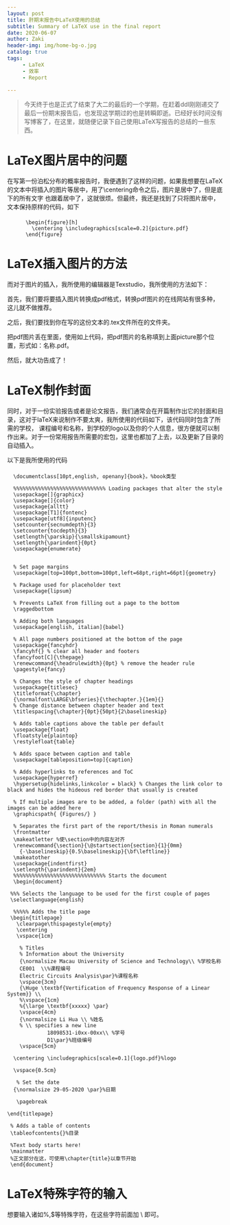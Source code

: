 ```yaml
---
layout: post
title: 肝期末报告中LaTeX使用的总结
subtitle: Summary of LaTeX use in the final report
date: 2020-06-07
author: Zaki
header-img: img/home-bg-o.jpg
catalog: true
tags:
     - LaTeX
     - 效率
     - Report
    
---
```





> 今天终于也是正式了结束了大二的最后的一个学期，在赶着ddl刚刚递交了最后一份期末报告后，也发现这学期过的也是转瞬即逝。已经好长时间没有写博客了，在这里，就随便记录下自己使用LaTeX写报告的总结的一些东西。


 # LaTeX图片居中的问题
 

在写第一份泊松分布的概率报告时，我便遇到了这样的问题，如果我想要在LaTeX的文本中将插入的图片等居中，用了\centering命令之后，图片是居中了，但是底下的所有文字
也跟着居中了，这就很烦。但最终，我还是找到了只将图片居中，文本保持原样的代码，如下


####      

          \begin{figure}[h]
	        \centering \includegraphics[scale=0.2]{picture.pdf}
          \end{figure}
          
	  
          
  # LaTeX插入图片的方法
 
 
而对于图片的插入，我所使用的编辑器是Texstudio，我所使用的方法如下：

首先，我们要将要插入图片转换成pdf格式，转换pdf图片的在线网站有很多种，这儿就不做推荐。

之后，我们要找到你在写的这份文本的.tex文件所在的文件夹。

把pdf图片丢在里面，使用如上代码，把pdf图片的名称填到上面picture那个位置，形式如：名称.pdf。

然后，就大功告成了！


# LaTeX制作封面


同时，对于一份实验报告或者是论文报告，我们通常会在开篇制作出它的封面和目录，这对于laTeX来说制作不要太爽，我所使用的代码如下，该代码同时包含了所需的学校，
课程编号和名称，到学校的logo以及你的个人信息，很方便就可以制作出来。对于一份常用报告所需要的宏包，这里也都加了上去，以及更新了目录的自动插入。


以下是我所使用的代码


####  

      \documentclass[10pt,english, openany]{book}。%book类型

      %%%%%%%%%%%%%%%%%%%%%%%%%%%%%% Loading packages that alter the style
      \usepackage[]{graphicx}
      \usepackage[]{color}
      \usepackage{alltt}
      \usepackage[T1]{fontenc}
      \usepackage[utf8]{inputenc}
      \setcounter{secnumdepth}{3}
      \setcounter{tocdepth}{3}
      \setlength{\parskip}{\smallskipamount}
      \setlength{\parindent}{0pt}
      \usepackage{enumerate}


      % Set page margins
      \usepackage[top=100pt,bottom=100pt,left=68pt,right=66pt]{geometry}

      % Package used for placeholder text
      \usepackage{lipsum}

      % Prevents LaTeX from filling out a page to the bottom
      \raggedbottom

      % Adding both languages
      \usepackage[english, italian]{babel}

      % All page numbers positioned at the bottom of the page
      \usepackage{fancyhdr}
      \fancyhf{} % clear all header and footers
      \fancyfoot[C]{\thepage}
      \renewcommand{\headrulewidth}{0pt} % remove the header rule
      \pagestyle{fancy}

      % Changes the style of chapter headings
      \usepackage{titlesec}
      \titleformat{\chapter}
      {\normalfont\LARGE\bfseries}{\thechapter.}{1em}{}
      % Change distance between chapter header and text
      \titlespacing{\chapter}{0pt}{50pt}{2\baselineskip}

      % Adds table captions above the table per default
      \usepackage{float}
      \floatstyle{plaintop}
      \restylefloat{table}

      % Adds space between caption and table
      \usepackage[tableposition=top]{caption}

      % Adds hyperlinks to references and ToC
      \usepackage{hyperref}
      \hypersetup{hidelinks,linkcolor = black} % Changes the link color to black and hides the hideous red border that usually is created

      % If multiple images are to be added, a folder (path) with all the images can be added here 
      \graphicspath{ {Figures/} }

      % Separates the first part of the report/thesis in Roman numerals
      \frontmatter
      \makeatletter %使\section中的内容左对齐
      \renewcommand{\section}{\@startsection{section}{1}{0mm}
     	{-\baselineskip}{0.5\baselineskip}{\bf\leftline}}
      \makeatother
      \usepackage{indentfirst}
      \setlength{\parindent}{2em}
      %%%%%%%%%%%%%%%%%%%%%%%%%%%%%% Starts the document
      \begin{document}

     %%% Selects the language to be used for the first couple of pages
     \selectlanguage{english}

      %%%%% Adds the title page
     \begin{titlepage}
	   \clearpage\thispagestyle{empty}
	   \centering
	   \vspace{1cm}

	    % Titles
    	% Information about the University
	    {\normalsize Macau University of Science and Technology\\ %学校名称
	    CE001  \\%课程编号
	   	Electric Circuits Analysis\par}%课程名称
	  	\vspace{3cm}
	    {\Huge \textbf{Vertification of Frequency Response of a Linear System}} \\
	    %\vspace{1cm}
	    %{\large \textbf{xxxxx} \par}
	    \vspace{4cm}
	    {\normalsize Li Hua \\ %姓名
	    % \\ specifies a new line
	             18098531-i0xx-00xx\\ %学号
	             D1\par}%班级编号
	    \vspace{5cm}
    
      \centering \includegraphics[scale=0.1]{logo.pdf}%logo
   
      \vspace{0.5cm}
		
	   % Set the date
	  {\normalsize 29-05-2020 \par}%日期
	
	   \pagebreak

    \end{titlepage}

     % Adds a table of contents
     \tableofcontents{}%目录

     %Text body starts here!
     \mainmatter
     %正文部分在这，可使用\chapter{title}以章节开始
     \end{document}
     
# LaTeX特殊字符的输入

想要输入诸如%,$等特殊字符，在这些字符前面加 \ 即可。





